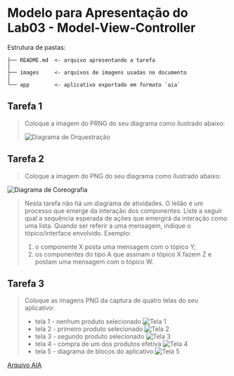 # Modelo para Apresentação do Lab03 - Model-View-Controller

Estrutura de pastas:

~~~
├── README.md  <- arquivo apresentando a tarefa
│
├── images     <- arquivos de imagens usadas no documento
│
└── app        <- aplicativo exportado em formato `aia`
~~~

## Tarefa 1
> Coloque a imagem do PRNG do seu diagrama como ilustrado abaixo:
> 
> ![Diagrama de Orquestração](images/orquestracao.png)

## Tarefa 2
> Coloque a imagem do PNG do seu diagrama como ilustrado abaixo:
>
![Diagrama de Coreografia](images/coreografia.png)
>
> Nesta tarefa não há um diagrama de atividades. O leilão é um processo que emerge da interação dos componentes. Liste a seguir qual a sequência esperada de ações que emergirá da interação como uma lista. Quando ser referir a uma mensagem, indique o tópico/interface envolvido. Exemplo:
> 1. o componente X posta uma mensagem com o tópico Y;
> 2. os componentes do tipo A que assinam o tópico X fazem Z e postam uma mensagem com o tópico W.

## Tarefa 3
> Coloque as imagens PNG da captura de quatro telas do seu aplicativo:
> * tela 1 - nenhum produto selecionado
>![Tela 1](images/tela1.png)
> * tela 2 - primeiro produto selecionado
>![Tela 2](images/tela2.png)
> * tela 3 - segundo produto selecionado
>![Tela 3](images/tela3.png)
> * tela 4 - compra de um dos produtos efetiva
>![Tela 4](images/tela4.png)
> * tela 5 - diagrama de blocos do aplicativo
>![Tela 5](images/tela5.png)
>
[Arquivo AIA](aplicativo.aia)

